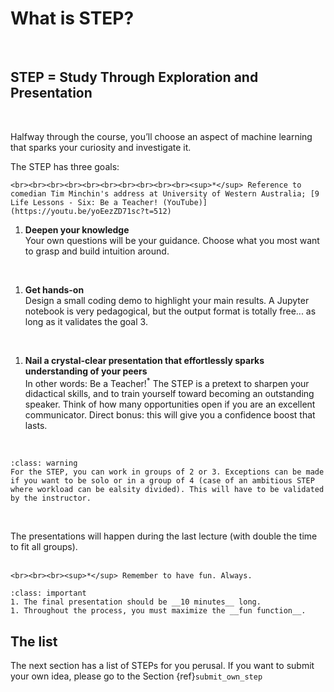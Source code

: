 # What is STEP?

<br>

## STEP = Study Through Exploration and Presentation

<br>

Halfway through the course, you’ll choose an aspect of machine learning that sparks your curiosity and investigate it.  

The STEP has three goals:

````{margin}
<br><br><br><br><br><br><br><br><br><br><sup>*</sup> Reference to comedian Tim Minchin's address at University of Western Australia; [9 Life Lessons - Six: Be a Teacher! (YouTube)](https://youtu.be/yoEezZD71sc?t=512)
````
1. __Deepen your knowledge__
<br> Your own questions will be your guidance. Choose what you most want to grasp and build intuition around.  
<br>

1. __Get hands-on__
<br> Design a small coding demo to highlight your main results. A Jupyter notebook is very pedagogical, but the output format is totally free... as long as it validates the goal 3.  
<br>

1. __Nail a crystal-clear presentation that effortlessly sparks understanding of your peers__
<br> In other words: Be a Teacher!<sup>*</sup> The STEP is a pretext to sharpen your didactical skills, and to train yourself toward becoming an outstanding speaker. Think of how many opportunities open if you are an excellent communicator. Direct bonus: this will give you a confidence boost that lasts.

<br>

```{admonition} Group size
:class: warning
For the STEP, you can work in groups of 2 or 3. Exceptions can be made if you want to be solo or in a group of 4 (case of an ambitious STEP where workload can be ealsity divided). This will have to be validated by the instructor.
```
<br>

The presentations will happen during the last lecture (with double the time to fit all groups).  
<br>

````{margin}
<br><br><br><sup>*</sup> Remember to have fun. Always.
````
```{admonition} Two constraints
:class: important
1. The final presentation should be __10 minutes__ long.
1. Throughout the process, you must maximize the __fun function__.

```



## The list

The next section has a list of STEPs for you perusal. If you want to submit your own idea, please go to the Section {ref}`submit_own_step`
